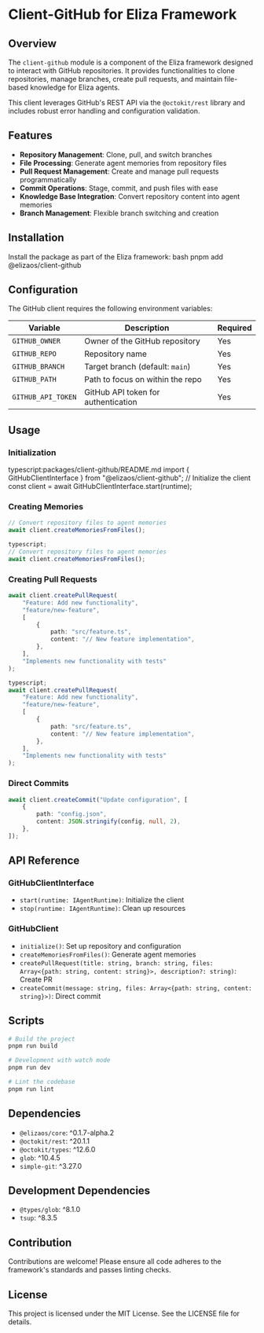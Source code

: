 # Client-GitHub for Eliza Framework

## Overview

The `client-github` module is a component of the Eliza framework designed to interact with GitHub repositories. It provides functionalities to clone repositories, manage branches, create pull requests, and maintain file-based knowledge for Eliza agents.

This client leverages GitHub's REST API via the `@octokit/rest` library and includes robust error handling and configuration validation.

## Features

- **Repository Management**: Clone, pull, and switch branches
- **File Processing**: Generate agent memories from repository files
- **Pull Request Management**: Create and manage pull requests programmatically
- **Commit Operations**: Stage, commit, and push files with ease
- **Knowledge Base Integration**: Convert repository content into agent memories
- **Branch Management**: Flexible branch switching and creation

## Installation

Install the package as part of the Eliza framework:
bash
pnpm add @elizaos/client-github

## Configuration

The GitHub client requires the following environment variables:

| Variable           | Description                         | Required |
| ------------------ | ----------------------------------- | -------- |
| `GITHUB_OWNER`     | Owner of the GitHub repository      | Yes      |
| `GITHUB_REPO`      | Repository name                     | Yes      |
| `GITHUB_BRANCH`    | Target branch (default: `main`)     | Yes      |
| `GITHUB_PATH`      | Path to focus on within the repo    | Yes      |
| `GITHUB_API_TOKEN` | GitHub API token for authentication | Yes      |

## Usage

### Initialization

typescript:packages/client-github/README.md
import { GitHubClientInterface } from "@elizaos/client-github";
// Initialize the client
const client = await GitHubClientInterface.start(runtime);

### Creating Memories

```typescript
// Convert repository files to agent memories
await client.createMemoriesFromFiles();

typescript;
// Convert repository files to agent memories
await client.createMemoriesFromFiles();
```

### Creating Pull Requests

```typescript
await client.createPullRequest(
    "Feature: Add new functionality",
    "feature/new-feature",
    [
        {
            path: "src/feature.ts",
            content: "// New feature implementation",
        },
    ],
    "Implements new functionality with tests"
);

typescript;
await client.createPullRequest(
    "Feature: Add new functionality",
    "feature/new-feature",
    [
        {
            path: "src/feature.ts",
            content: "// New feature implementation",
        },
    ],
    "Implements new functionality with tests"
);
```

### Direct Commits

```typescript
await client.createCommit("Update configuration", [
    {
        path: "config.json",
        content: JSON.stringify(config, null, 2),
    },
]);
```

## API Reference

### GitHubClientInterface

- `start(runtime: IAgentRuntime)`: Initialize the client
- `stop(runtime: IAgentRuntime)`: Clean up resources

### GitHubClient

- `initialize()`: Set up repository and configuration
- `createMemoriesFromFiles()`: Generate agent memories
- `createPullRequest(title: string, branch: string, files: Array<{path: string, content: string}>, description?: string)`: Create PR
- `createCommit(message: string, files: Array<{path: string, content: string}>)`: Direct commit

## Scripts

```bash
# Build the project
pnpm run build

# Development with watch mode
pnpm run dev

# Lint the codebase
pnpm run lint
```

## Dependencies

- `@elizaos/core`: ^0.1.7-alpha.2
- `@octokit/rest`: ^20.1.1
- `@octokit/types`: ^12.6.0
- `glob`: ^10.4.5
- `simple-git`: ^3.27.0

## Development Dependencies

- `@types/glob`: ^8.1.0
- `tsup`: ^8.3.5

## Contribution

Contributions are welcome! Please ensure all code adheres to the framework's standards and passes linting checks.

## License

This project is licensed under the MIT License. See the LICENSE file for details.
